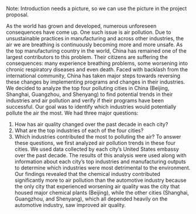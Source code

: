 Note: Introduction needs a picture, so we can use the picture in the project proposal.

As the world has grown and developed, numerous unforeseen consequences have come up. One such issue is air pollution. Due to unsustainable practices in 
manufacturing and across other industries, the air we are breathing is continuously becoming more and more unsafe. As the top manufacturing country in the 
world, China has remained one of the largest contributors to this problem. Their citizens are suffering the consequences: many experience breathing 
problems, some worsening into chronic respiratory diseases and even death. Faced with backlash from the international community, China has taken major 
steps towards reversing these changes by implementing programs and changes in their industries. We decided to analyze the top four polluting cities in 
China (Beijing, Shanghai, Guangzhou, and Shenyang) to find potential trends in their industries and air pollution and verify if their programs have been 
successful. Our goal was to identify which industries would potentially pollute the air the most. We had three major questions:
1. How has air quality changed over the past decade in each city?
2. What are the top industries of each of the four cities?
3. Which industries contributed the most to polluting the air?
To answer these questions, we first analyzed air pollution trends in these four cities. We used data collected by each city’s United States embassy over 
the past decade. The results of this analysis were used along with information about each city’s top industries and manufacturing outputs to determine 
which industries were most detrimental to the environment. Our findings revealed that the chemical industry contributed significantly more to air pollution
than the automotive industry because the only city that experienced worsening air quality was the city that housed major chemical plants (Beijing), while 
the other cities (Shanghai, Guangzhou, and Shenyang), which all depended heavily on the automotive industry, saw improved air quality.
